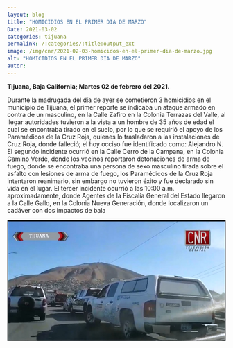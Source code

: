```yaml
---
layout: blog
title: "HOMICIDIOS EN EL PRIMER DÍA DE MARZO"
Date: 2021-03-02
categories: tijuana
permalink: /:categories/:title:output_ext
image: /img/cnr/2021-02-03-homicidos-en-el-primer-dia-de-marzo.jpg
alt: "HOMICIDIOS EN EL PRIMER DÍA DE MARZO"
autor:
---
```


**Tijuana, Baja California; Martes 02 de febrero del 2021.** 

Durante la madrugada del día de ayer se cometieron 3 homicidios en el municipio de Tijuana, el primer reporte se indicaba un ataque armado en contra de un masculino, en la Calle Zafiro en la Colonia Terrazas del Valle, al llegar autoridades tuvieron a la vista a un hombre de 35 años de edad el cual se encontraba tirado en el suelo, por lo que se requirió el apoyo de los Paramédicos de la Cruz Roja, quienes lo trasladaron a las instalaciones de Cruz Roja, donde falleció; el hoy occiso fue identificado como: Alejandro N.
El segundo incidente ocurrió en la Calle Cerro de la Campana, en la Colonia Camino Verde, donde los vecinos reportaron detonaciones de arma de fuego, donde se encontraba una persona de sexo masculino tirada sobre el asfalto con lesiones de arma de fuego, los Paramédicos de la Cruz Roja intentaron reanimarlo, sin embargo no tuvieron éxito y fue declarado sin vida en el lugar.
El tercer incidente ocurrió a las 10:00 a.m. aproximadamente, donde Agentes de la Fiscalía General del Estado llegaron a la Calle Gallo, en la Colonia Nueva Generación, donde localizaron un cadáver con dos impactos de bala

<div id="carouselExampleSlidesOnly" class="carousel slide" data-ride="carousel">
  <div class="carousel-inner">
    <div class="carousel-item active">
       <img class="d-block w-100" src="/img/cnr/2021-02-03-homicidos-en-el-primer-dia-de-marzo.jpg" loading="lazy"  alt="HOMICIDIOS EN EL PRIMER DÍA DE MARZO">
    </div>
  </div>
</div>